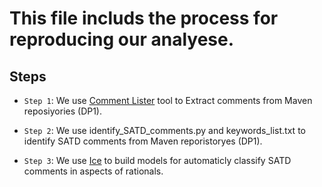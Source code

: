 # This file includs the process for reproducing our analyese.

## Steps
* `Step 1`: We use [Comment Lister](https://github.com/takashi-ishio/CommentLister) tool to Extract comments from Maven reposiyories (DP1).

* `Step 2`: We use identify_SATD_comments.py and keywords_list.txt to identify SATD comments from Maven reporistoryes (DP1).

* `Step 3`: We use [Ice]() to build models for automaticly classify SATD comments in aspects of rationals.
